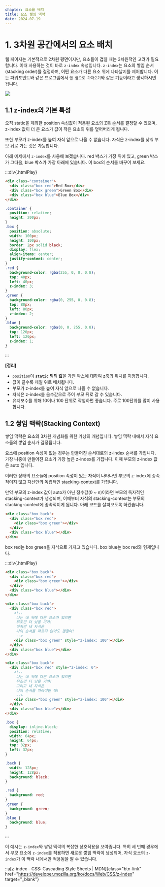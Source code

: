```yaml
---
chapter: 요소를 배치
title: 요소 쌓임 맥락
date: 2024-07-19
---
```


# 1. 3차원 공간에서의 요소 배치

웹 페이지는 기본적으로 2차원 평면이지만, 요소들이 겹칠 때는 3차원적인 고려가 필요합니다. 이때 사용하는 것이 바로 `z-index` 속성입니다. `z-index`는 요소의 쌓임 순서(stacking order)를 결정하며, 어떤 요소가 다른 요소 위에 나타날지를 제어합니다. 이는 파워포인트와 같은 프로그램에서 `맨 앞으로 가져오기`와 같은 기능이라고 생각하시면 됩니다.

![](/images/basecamp-html-css/chapter06/02-2.png)

## 1.1 z-index의 기본 특성

오직 static을 제외한 position 속성값이 적용된 요소의 Z축 순서를 결정할 수 있으며, z-index 값이 더 큰 요소가 값이 작은 요소의 위를 덮어버리게 됩니다.

또한 부모가 z-index를 높여 자식 앞으로 나올 수 없습니다. 자식은 z-index를 낮춰 부모 뒤로 가는 것은 가능합니다.

아래 예제에서 `z-index`를 사용해 보겠습니다. red 박스가 가장 위에 있고, green 박스가 그다음, blue 박스가 가장 아래에 있습니다. 이 box의 순서를 바꾸어 보세요.

:::div{.htmlPlay}

```html
<div class="container">
  <div class="box red">Red Box</div>
  <div class="box green">Green Box</div>
  <div class="box blue">Blue Box</div>
</div>
```

```css
.container {
  position: relative;
  height: 200px;
}
.box {
  position: absolute;
  width: 100px;
  height: 100px;
  border: 2px solid black;
  display: flex;
  align-items: center;
  justify-content: center;
}
.red {
  background-color: rgba(255, 0, 0, 0.8);
  top: 40px;
  left: 40px;
  z-index: 3;
}
.green {
  background-color: rgba(0, 255, 0, 0.8);
  top: 80px;
  left: 80px;
  z-index: 2;
}
.blue {
  background-color: rgba(0, 0, 255, 0.8);
  top: 120px;
  left: 120px;
  z-index: 1;
}
```

:::

**[정리]**

- `position`이 **`static` 외의 값**을 가진 박스에 대하여 z축의 위치를 지정합니다.
- 값이 클수록 제일 위로 배치됩니다.
- 부모가 z-index를 높여 자식 앞으로 나올 수 없습니다.
- 자식은 z-index를 음수값으로 주어 부모 뒤로 갈 수 있습니다.
- 유지보수를 위해 10이나 100 단위로 작업하면 좋습니다. 주로 100단위를 많이 사용합니다.

## 1.2 쌓임 맥락(Stacking Context)

쌓임 맥락은 요소의 3차원 개념화를 위한 가상의 개념입니다. 쌓임 맥락 내에서 자식 요소들의 쌓임 순서가 결정됩니다.

요소에 position 속성이 없는 경우는 만들어진 순서대로의 z-index 순서를 가집니다. 가장 나중에 만들어진 요소가 가장 높은 z-index를 가집니다. 이때 부모의 z-index 값은 auto 입니다.

이러한 상태의 요소들에 position 속성이 있는 자식이 나타나면 부모의 z-index에 종속적이지 않고 자신만의 독립적인 stacking-context를 가집니다.

만약 부모의 z-index 값이 auto가 아닌 정수값(0 ~ n)이라면 부모의 독자적인 stacking-context가 생성되며, 이때부터 자식의 stacking-context는 부모의 stacking-context에 종속적이게 됩니다. 아래 코드를 살펴보도록 하겠습니다.

```html
<div class="box back">
  <div class="box red">
    <div class="box green"></div>
  </div>
  <div class="box blue"></div>
</div>
```

box red는 box green을 자식으로 가지고 있습니다. box blue는 box red와 형제입니다.

:::div{.htmlPlay}

```html
<div class="box back">
  <div class="box red">
    <div class="box green"></div>
  </div>
  <div class="box blue"></div>
</div>

<div class="box back">
  <div class="box red">
    <!-- 
     나는 내 뒤에 다른 요소가 있으면 
     무조건 더 낮을 거야! 
     하지만 내 자식은 
     나의 순서를 따르지 않아도 괜찮아!
     -->
    <div class="box green" style="z-index: 100"></div>
  </div>
  <div class="box blue"></div>
</div>

<div class="box back">
  <div class="box red" style="z-index: 0">
    <!-- 
     나는 내 뒤에 다른 요소가 있으면 
     무조건 더 낮을 거야! 
     그리고 내 자식은 
     나의 순서를 따라야만 해! 
     -->
    <div class="box green" style="z-index: 100"></div>
  </div>
  <div class="box blue"></div>
</div>
```

```css
.box {
  display: inline-block;
  position: relative;
  width: 64px;
  height: 64px;
  top: 32px;
  left: 32px;
}

.back {
  width: 128px;
  height: 128px;
  background: black;
}

.red {
  background: red;
}
.green {
  background: green;
}
.blue {
  background: blue;
}
```

:::

이 예시는 `z-index`와 쌓임 맥락의 복잡한 상호작용을 보여줍니다. 특히 세 번째 경우에서 부모 요소에 `z-index`를 적용하면 새로운 쌓임 맥락이 생성되어, 자식 요소의 `z-index`가 이 맥락 내에서만 적용됨을 알 수 있습니다.

::a[z-index - CSS: Cascading Style Sheets | MDN]{class="btn-link" href="https://developer.mozilla.org/ko/docs/Web/CSS/z-index" target="\_blank"}

